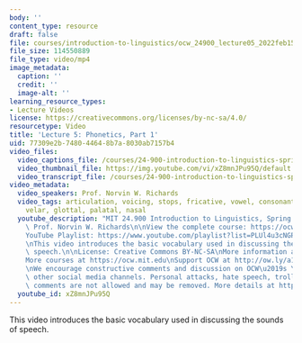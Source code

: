 ```yaml
---
body: ''
content_type: resource
draft: false
file: courses/introduction-to-linguistics/ocw_24900_lecture05_2022feb15_360p_16_9.mp4
file_size: 114550889
file_type: video/mp4
image_metadata:
  caption: ''
  credit: ''
  image-alt: ''
learning_resource_types:
- Lecture Videos
license: https://creativecommons.org/licenses/by-nc-sa/4.0/
resourcetype: Video
title: 'Lecture 5: Phonetics, Part 1'
uid: 77309e2b-7480-4464-8b7a-8030ab7157b4
video_files:
  video_captions_file: /courses/24-900-introduction-to-linguistics-spring-2022/1rniZ0KvzFxjTzFGIkyO5la1Kz3E6WgHY_transcript.webvtt
  video_thumbnail_file: https://img.youtube.com/vi/xZ8mnJPu95Q/default.jpg
  video_transcript_file: /courses/24-900-introduction-to-linguistics-spring-2022/1rniZ0KvzFxjTzFGIkyO5la1Kz3E6WgHY_transcript.pdf
video_metadata:
  video_speakers: Prof. Norvin W. Richards
  video_tags: articulation, voicing, stops, fricative, vowel, consonant, bilabial,
    velar, glottal, palatal, nasal
  youtube_description: "MIT 24.900 Introduction to Linguistics, Spring 2022\nInstructor:\
    \ Prof. Norvin W. Richards\n\nView the complete course: https://ocw.mit.edu/courses/24-900-introduction-to-linguistics-spring-2022/\n\
    YouTube Playlist: https://www.youtube.com/playlist?list=PLUl4u3cNGP63BZGNOqrF2qf_yxOjuG35j\n\
    \nThis video introduces the basic vocabulary used in discussing the sounds of\
    \ speech.\n\nLicense: Creative Commons BY-NC-SA\nMore information at https://ocw.mit.edu/terms\n\
    More courses at https://ocw.mit.edu\nSupport OCW at http://ow.ly/a1If50zVRlQ\n\
    \nWe encourage constructive comments and discussion on OCW\u2019s YouTube and\
    \ other social media channels. Personal attacks, hate speech, trolling, and inappropriate\
    \ comments are not allowed and may be removed. More details at https://ocw.mit.edu/comments.\n"
  youtube_id: xZ8mnJPu95Q
---
```

This video introduces the basic vocabulary used in discussing the sounds of speech.